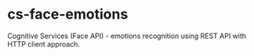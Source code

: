 # cs-face-emotions
Cognitive Services (Face API) - emotions recognition using REST API with HTTP client approach.
